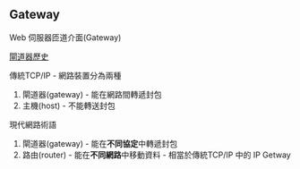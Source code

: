 ## Gateway

Web 伺服器匝道介面(Gateway)

[閘道器歷史](https://zh.wikipedia.org/wiki/%E7%BD%91%E5%85%B3)

傳統TCP/IP - 網路裝置分為兩種

1. 閘道器(gateway) - 能在網路間轉遞封包
2. 主機(host) - 不能轉送封包

現代網路術語


1. 閘道器(gateway) - 能在**不同協定**中轉遞封包
2. 路由(router) - 能在**不同網路**中移動資料 - 相當於傳統TCP/IP 中的 IP Getway